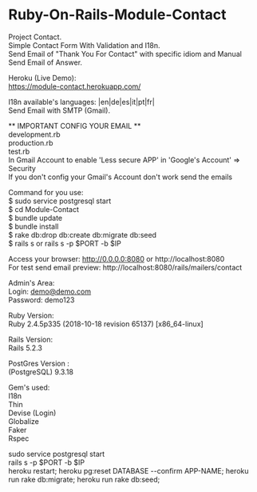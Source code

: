 # Ruby-On-Rails-Module-Contact

Project Contact.<br/>
Simple Contact Form With Validation and I18n.<br/>
Send Email of "Thank You For Contact" with specific idiom and Manual Send Email of Answer.<br/>

Heroku (Live Demo):<br>
https://module-contact.herokuapp.com/

I18n available's languages: |en|de|es|it|pt|fr|<br/>
Send Email with SMTP (Gmail).<br/>

** IMPORTANT CONFIG YOUR EMAIL **<br/>
development.rb<br/>
production.rb<br/>
test.rb<br/>
In Gmail Account to enable 'Less secure APP' in 'Google's Account' => Security<br>
If you don't config your Gmail's Account don't work send the emails<br>

Command for you use:<br/>
$ sudo service postgresql start <br/>
$ cd Module-Contact<br/>
$ bundle update<br/>
$ bundle install<br/>
$ rake db:drop db:create db:migrate db:seed<br/>
$ rails s or rails s -p $PORT -b $IP<br/>

Access your browser: http://0.0.0.0:8080 or http://localhost:8080<br/>
For test send email preview: http://localhost:8080/rails/mailers/contact<br>

Admin's Area:<br>
Login: demo@demo.com<br>
Password: demo123<br>

Ruby Version:<br/>
Ruby 2.4.5p335 (2018-10-18 revision 65137) [x86_64-linux]<br/>

Rails Version:<br/>
Rails 5.2.3<br/>

PostGres Version :<br/>
(PostgreSQL) 9.3.18<br/>

Gem's used:<br/>
I18n<br/>
Thin<br/>
Devise (Login)<br/>
Globalize<br/>
Faker<br/>
Rspec<br/>

sudo service postgresql start<br>
rails s -p $PORT -b $IP <br>
heroku restart; heroku pg:reset DATABASE --confirm APP-NAME; heroku run rake db:migrate; heroku run rake db:seed; <br>
